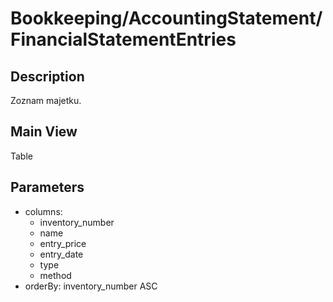 # Bookkeeping/AccountingStatement/FinancialStatementEntries

## Description

Zoznam majetku.

## Main View

Table

## Parameters

* columns:
  * inventory_number
  * name
  * entry_price
  * entry_date
  * type
  * method
* orderBy: inventory_number ASC
